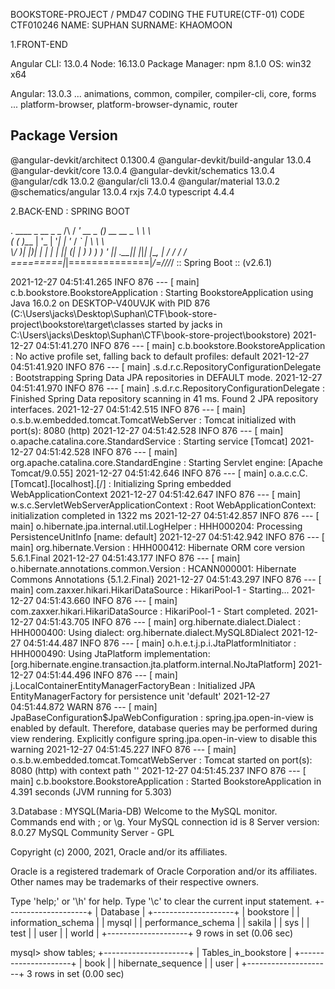 BOOKSTORE-PROJECT  / PMD47 CODING THE FUTURE(CTF-01) CODE CTF010246
NAME: SUPHAN SURNAME: KHAOMOON

1.FRONT-END

Angular CLI: 13.0.4
Node: 16.13.0
Package Manager: npm 8.1.0
OS: win32 x64

Angular: 13.0.3
... animations, common, compiler, compiler-cli, core, forms
... platform-browser, platform-browser-dynamic, router     

Package                         Version
---------------------------------------------------------  
@angular-devkit/architect       0.1300.4
@angular-devkit/build-angular   13.0.4
@angular-devkit/core            13.0.4
@angular-devkit/schematics      13.0.4
@angular/cdk                    13.0.2
@angular/cli                    13.0.4
@angular/material               13.0.2
@schematics/angular             13.0.4
rxjs                            7.4.0
typescript                      4.4.4

2.BACK-END : SPRING BOOT

 .   ____          _            __ _ _
 /\\ / ___'_ __ _ _(_)_ __  __ _ \ \ \ \
( ( )\___ | '_ | '_| | '_ \/ _` | \ \ \ \
 \\/  ___)| |_)| | | | | || (_| |  ) ) ) )
  '  |____| .__|_| |_|_| |_\__, | / / / /
 =========|_|==============|___/=/_/_/_/
 :: Spring Boot ::                (v2.6.1)

2021-12-27 04:51:41.265  INFO 876 --- [           main] c.b.bookstore.BookstoreApplication       : Starting BookstoreApplication using Java 16.0.2 on DESKTOP-V40UVJK with PID 876 (C:\Users\jacks\Desktop\Suphan\CTF\book-store-project\bookstore\target\classes started by jacks in C:\Users\jacks\Desktop\Suphan\CTF\book-store-project\bookstore)
2021-12-27 04:51:41.270  INFO 876 --- [           main] c.b.bookstore.BookstoreApplication       : No active profile set, falling back to default profiles: default
2021-12-27 04:51:41.920  INFO 876 --- [           main] .s.d.r.c.RepositoryConfigurationDelegate : Bootstrapping Spring Data JPA repositories in DEFAULT mode.
2021-12-27 04:51:41.970  INFO 876 --- [           main] .s.d.r.c.RepositoryConfigurationDelegate : Finished Spring Data repository scanning in 41 ms. Found 2 JPA repository interfaces.
2021-12-27 04:51:42.515  INFO 876 --- [           main] o.s.b.w.embedded.tomcat.TomcatWebServer  : Tomcat initialized with port(s): 8080 (http)
2021-12-27 04:51:42.528  INFO 876 --- [           main] o.apache.catalina.core.StandardService   : Starting service [Tomcat]
2021-12-27 04:51:42.528  INFO 876 --- [           main] org.apache.catalina.core.StandardEngine  : Starting Servlet engine: [Apache Tomcat/9.0.55]
2021-12-27 04:51:42.646  INFO 876 --- [           main] o.a.c.c.C.[Tomcat].[localhost].[/]       : Initializing Spring embedded WebApplicationContext
2021-12-27 04:51:42.647  INFO 876 --- [           main] w.s.c.ServletWebServerApplicationContext : Root WebApplicationContext: initialization completed in 1322 ms
2021-12-27 04:51:42.857  INFO 876 --- [           main] o.hibernate.jpa.internal.util.LogHelper  : HHH000204: Processing PersistenceUnitInfo [name: default]
2021-12-27 04:51:42.942  INFO 876 --- [           main] org.hibernate.Version                    : HHH000412: Hibernate ORM core version 5.6.1.Final
2021-12-27 04:51:43.177  INFO 876 --- [           main] o.hibernate.annotations.common.Version   : HCANN000001: Hibernate Commons Annotations {5.1.2.Final}
2021-12-27 04:51:43.297  INFO 876 --- [           main] com.zaxxer.hikari.HikariDataSource       : HikariPool-1 - Starting...
2021-12-27 04:51:43.660  INFO 876 --- [           main] com.zaxxer.hikari.HikariDataSource       : HikariPool-1 - Start completed.
2021-12-27 04:51:43.705  INFO 876 --- [           main] org.hibernate.dialect.Dialect            : HHH000400: Using dialect: org.hibernate.dialect.MySQL8Dialect
2021-12-27 04:51:44.487  INFO 876 --- [           main] o.h.e.t.j.p.i.JtaPlatformInitiator       : HHH000490: Using JtaPlatform implementation: [org.hibernate.engine.transaction.jta.platform.internal.NoJtaPlatform]
2021-12-27 04:51:44.496  INFO 876 --- [           main] j.LocalContainerEntityManagerFactoryBean : Initialized JPA EntityManagerFactory for persistence unit 'default'
2021-12-27 04:51:44.872  WARN 876 --- [           main] JpaBaseConfiguration$JpaWebConfiguration : spring.jpa.open-in-view is enabled by default. Therefore, database queries may be performed during view rendering. Explicitly configure spring.jpa.open-in-view to disable this warning
2021-12-27 04:51:45.227  INFO 876 --- [           main] o.s.b.w.embedded.tomcat.TomcatWebServer  : Tomcat started on port(s): 8080 (http) with context path ''
2021-12-27 04:51:45.237  INFO 876 --- [           main] c.b.bookstore.BookstoreApplication       : Started BookstoreApplication in 4.391 seconds (JVM running for 5.303)

3.Database : MYSQL(Maria-DB)
Welcome to the MySQL monitor.  Commands end with ; or \g.
Your MySQL connection id is 8
Server version: 8.0.27 MySQL Community Server - GPL

Copyright (c) 2000, 2021, Oracle and/or its affiliates.

Oracle is a registered trademark of Oracle Corporation and/or its
affiliates. Other names may be trademarks of their respective
owners.

Type 'help;' or '\h' for help. Type '\c' to clear the current input statement.
+--------------------+
| Database           |
+--------------------+
| bookstore          |
| information_schema |
| mysql              |
| performance_schema |
| sakila             |
| sys                |
| test               |
| user               |
| world              |
+--------------------+
9 rows in set (0.06 sec)

mysql> show tables;
+---------------------+
| Tables_in_bookstore |
+---------------------+
| book                |
| hibernate_sequence  |
| user                |
+---------------------+
3 rows in set (0.00 sec)
